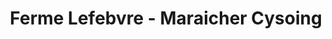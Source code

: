 ---
title: "Ferme Lefebvre - Maraicher Cysoing"
url: /cysoing/ferme-lefebvre-maraicher-cysoing/
shop: ferme
---